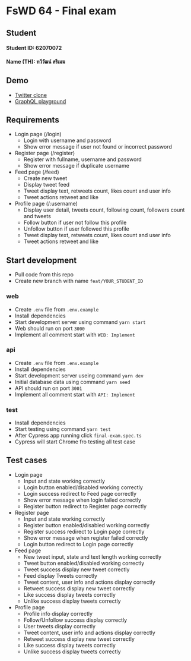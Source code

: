 # FsWD 64 - Final exam

## Student
#### Student ID: 62070072
#### Name (TH): ทวีวัฒน์ ศรีเมฆ

## Demo
- [Twitter clone](https://fswd64.devnss.com)
- [GraphQL playground](https://api.fswd64.devnss.com/graphql)

## Requirements
- Login page (/login)
  - Login with username and password
  - Show error message if user not found or incorrect password
- Register page (/register)
  - Register with fullname, username and password
  - Show error message if duplicate username
- Feed page (/feed)
  - Create new tweet
  - Display tweet feed
  - Tweet display text, retweets count, likes count and user info
  - Tweet actions retweet and like
- Profile page (/:username)
  - Display user detail, tweets count, following count, followers count and tweets
  - Follow button if user not follow this profile
  - Unfollow button if user followed this profile
  - Tweet display text, retweets count, likes count and user info
  - Tweet actions retweet and like

## Start development
- Pull code from this repo
- Create new branch with name `feat/YOUR_STUDENT_ID`
### web
- Create `.env` file from `.env.example`
- Install dependencies
- Start development server using command `yarn start`
- Web should run on port `3000`
- Implement all comment start with `WEB: Implement`
### api
- Create `.env` file from `.env.example`
- Install dependencies
- Start development server useing command `yarn dev`
- Initial database data using command `yarn seed`
- API should run on port `3001`
- Implement all comment start with `API: Implement`
### test
- Install dependencies
- Start testing using command `yarn test`
- After Cypress app running click `final-exam.spec.ts`
- Cypress will start Chrome fro testing all test case

## Test cases
- Login page
  - Input and state working correctly
  - Login button enabled/disabled working correctly
  - Login success redirect to Feed page correctly
  - Show error message when login failed correctly
  - Register button redirect to Register page correctly
- Register page
  - Input and state working correctly
  - Register button enabled/disabled working correctly
  - Register success redirect to Login page correctly
  - Show error message when register failed correctly
  - Login button redirect to Login page correctly
- Feed page
  - New tweet input, state and text length working correctly
  - Tweet button enabled/disabled working correctly
  - Tweet success display new tweet correctly
  - Feed display Tweets correctly
  - Tweet content, user info and actions display correctly
  - Retweet success display new tweet correctly
  - Like success display tweets correctly
  - Unlike success display tweets correctly
- Profile page
  - Profile info display correctly
  - Follow/Unfollow success display correctly
  - User tweets display correctly
  - Tweet content, user info and actions display correctly
  - Retweet success display new tweet correctly
  - Like success display tweets correctly
  - Unlike success display tweets correctly

